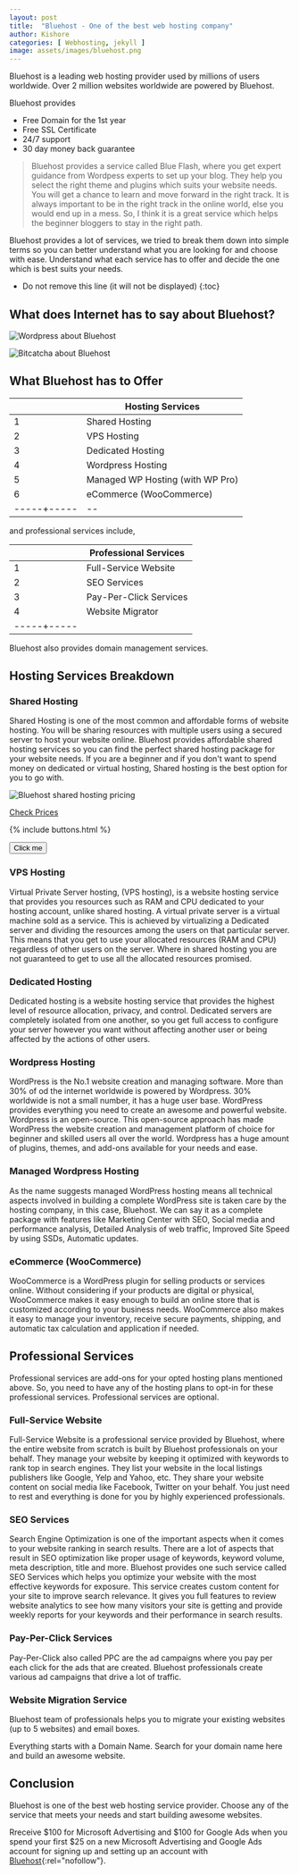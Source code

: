 ```yaml
---
layout: post
title:  "Bluehost - One of the best web hosting company"
author: Kishore
categories: [ Webhosting, jekyll ]
image: assets/images/bluehost.png
---
```

Bluehost is a leading web hosting provider used by millions of users worldwide. Over 2 million websites worldwide are powered by Bluehost. 

Bluehost provides 
- Free Domain for the 1st year
- Free SSL Certificate
- 24/7 support
- 30 day  money back guarantee

> Bluehost provides a service called Blue Flash, where you get expert guidance from Wordpess experts to set up your blog. They help you select the right theme and plugins which suits your website needs. You will get a chance to learn and move forward in the right track. It is always important to be in the right track in the online world, else you would end up in a mess. So, I think it is a great service which helps the beginner bloggers to stay in the right path.

Bluehost provides a lot of services, we tried to break them down into simple terms so you can better understand what you are looking for and choose with ease. Understand what each service has to offer and decide the one which is best suits your needs.

* Do not remove this line (it will not be displayed)
{:toc}
<script src="/assets/js/mytoc.js" async></script>

## What does Internet has to say about Bluehost?
![Wordpress about Bluehost](/assets/images/Wordpress-Bluehost.png)

![Bitcatcha about Bluehost](/assets/images/Bitcatcha-Bluehost.png)


## What Bluehost has to Offer

|     |  Hosting Services |
|-----|----|
|  1  |  Shared Hosting | 
|  2  |  VPS Hosting |
|  3  |  Dedicated Hosting |
|  4  |  Wordpress Hosting |
|  5  |  Managed WP Hosting (with WP Pro) |
|  6  |  eCommerce (WooCommerce)|
|-----+-----|--
  

and professional services include,

|     |  Professional Services |
|-----|----|
|  1  |  Full-Service Website | 
|  2  |  SEO Services |
|  3  |  Pay-Per-Click Services |
|  4  |  Website Migrator |
|-----+-----|

Bluehost also provides domain management services.

## Hosting Services Breakdown

### Shared Hosting
Shared Hosting is one of the most common and affordable forms of website hosting. You will be sharing resources with multiple users using a secured server to host your website online. Bluehost provides affordable shared hosting services so you can find the perfect shared hosting package for your website needs. If you are a beginner and if you don't want to spend money on dedicated or virtual hosting, Shared hosting is the best option for you to go with.

![Bluehost shared hosting pricing](/assets/images/shared-hosting-bluehost.png)

<a href="https://www.bluehost.com/track/salesforcelwc/" rel="nofollow">
<div class="btn btn-primary btn-lg">Check Prices</div>
</a>

<script src="/js/jquery.min.js"></script>
{% include buttons.html %}

<button name="button" onclick="http://www.google.com" class="btn btn-primary btn-lg">Click me</button>

### VPS Hosting
Virtual Private Server hosting, (VPS hosting), is a website hosting service that provides you resources such as RAM and CPU dedicated to your hosting account, unlike shared hosting. A virtual private server is a virtual machine sold as a service. This is achieved by virtualizing a Dedicated server and dividing the resources among the users on that particular server. This means that you get to use your allocated resources (RAM and CPU) regardless of other users on the server. Where in shared hosting you are not guaranteed to get to use all the allocated resources promised.

### Dedicated Hosting
Dedicated hosting is a website hosting service that provides the highest level of resource allocation, privacy, and control. Dedicated servers are completely isolated from one another, so you get full access to configure your server however you want without affecting another user or being affected by the actions of other users.

### Wordpress Hosting
WordPress is the No.1 website creation and managing software. More than 30% of od the internet worldwide is powered by Wordpress. 30% worldwide is not a small number, it has a huge user base. WordPress provides everything you need to create an awesome and powerful website. Wordpress is an open-source. This open-source approach has made WordPress the website creation and management platform of choice for beginner and skilled users all over the world. Wordpress has a huge amount of plugins, themes, and add-ons available for your needs and ease.

### Managed Wordpress Hosting
As the name suggests managed WordPress hosting means all technical aspects involved in building a complete WordPress site is taken care by the hosting company, in this case, Bluehost. We can say it as a complete package with features like Marketing Center with SEO, Social media and performance analysis, Detailed Analysis of web traffic, Improved Site Speed by using SSDs, Automatic updates.

### eCommerce (WooCommerce)
WooCommerce is a WordPress plugin for selling products or services online. Without considering if your products are digital or physical, WooCommerce makes it easy enough to build an online store that is customized according to your business needs. WooCommerce also makes it easy to manage your inventory, receive secure payments, shipping, and automatic tax calculation and application if needed.

## Professional Services

Professional services are add-ons for your opted hosting plans mentioned above. So, you need to have any of the hosting plans to opt-in for these professional services. Professional services are optional.

### Full-Service Website
Full-Service Website is a professional service provided by Bluehost, where the entire website from scratch is built by Bluehost professionals on your behalf. They manage your website by keeping it optimized with keywords to rank top in search engines. They list your website in the local listings publishers like Google, Yelp and Yahoo, etc. They share your website content on social media like Facebook, Twitter on your behalf. You just need to rest and everything is done for you by highly experienced professionals.

### SEO Services
Search Engine Optimization is one of the important aspects when it comes to your website ranking in search results. There are a lot of aspects that result in SEO optimization like proper usage of keywords, keyword volume, meta description, title and more. Bluehost provides one such service called SEO Services which helps you optimize your website with the most effective keywords for exposure. This service creates custom content for your site to improve search relevance. It gives you full features to review website analytics to see how many visitors your site is getting and provide weekly reports for your keywords and their performance in search results.

### Pay-Per-Click Services
Pay-Per-Click also called PPC are the ad campaigns where you pay per each click for the ads that are created. Bluehost professionals create various ad campaigns that drive a lot of traffic.

### Website Migration Service
Bluehost team of professionals helps you to migrate your existing websites (up to 5 websites) and email boxes.

Everything starts with a Domain Name. Search for your domain name here and build an awesome website.



## Conclusion
Bluehost is one of the best web hosting service provider. Choose any of the service that meets your needs and start building awesome websites.

Rreceive $100 for Microsoft Advertising and $100 for Google Ads when you spend your first $25 on a new Microsoft Advertising and Google Ads account for signing up and setting up an account with [Bluehost](https://www.bluehost.com/track/salesforcelwc/){:rel="nofollow"}.
